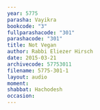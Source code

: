 ```yaml
---
year: 5775
parasha: Vayikra
bookcode: "3"
fullparashacode: "301"
parashacode: "301"
title: Not Vegan
author: Rabbi Eliezer Hirsch
date: 2015-03-21
archivecode: 57753011
filename: 5775-301-1
layout: audio
moment: 
shabbat: Hachodesh
occasion: 
---
```

